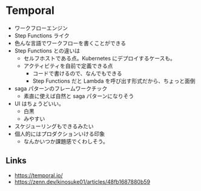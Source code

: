 # Temporal

- ワークフローエンジン
- Step Functions ライク
- 色んな言語でワークフローを書くことができる
- Step Functions との違いは
  - セルフホストである点。Kubernetes にデプロイするケースも。
  - アクティビティを自前で定義できる点
    - コードで書けるので、なんでもできる
    - Step Functions だと Lambda を呼び出す形式だから、ちょっと面倒
- saga パターンのフレームワークチック
  - 素直に使えば自然と saga パターンになりそう
- UI はちょうどいい。
  - 白黒
  - みやすい
- スケジューリングもできるみたい
- 個人的にはプロダクションいける印象
  - なんかいつか課題感でくわしそう。

## Links
- https://temporal.io/
- https://zenn.dev/kinosuke01/articles/48fb1687880b59

